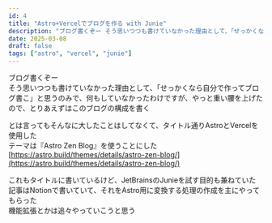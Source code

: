 ```yaml
---
id: 4
title: "Astro+Vercelでブログを作る with Junie"
description: "ブログ書くぞー そう思いつつも書けていなかった理由として、「せっかくなら自分で作ってブログ書こ」と思うのみで、何もしていなかったわけですが、..."
date: 2025-03-08
draft: false
tags: ["astro", "vercel", "junie"]
---
```


ブログ書くぞー  
そう思いつつも書けていなかった理由として、「せっかくなら自分で作ってブログ書こ」と思うのみで、何もしていなかったわけですが、やっと重い腰を上げた  
ので、とりあえずはこのブログの構成を書く

とは言ってもそんなに大したことはしてなくて、タイトル通りAstroとVercelを使用した  
テーマは『Astro Zen Blog』を使うことにした  
[https://astro.build/themes/details/astro-zen-blog/](https://astro.build/themes/details/astro-zen-blog/)

これもタイトルに書いているけど、JetBrainsのJunieを試す目的も兼ねていた  
記事はNotionで書いていて、それをAstro用に変換する処理の作成を主にやってもらった  
機能拡張とかは追々やっていこうと思う
